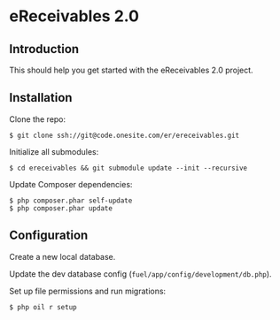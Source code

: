 # eReceivables 2.0

## Introduction

This should help you get started with the eReceivables 2.0 project.

## Installation
Clone the repo:

	$ git clone ssh://git@code.onesite.com/er/ereceivables.git

Initialize all submodules:

	$ cd ereceivables && git submodule update --init --recursive

Update Composer dependencies:

	$ php composer.phar self-update
	$ php composer.phar update

## Configuration
Create a new local database.

Update the dev database config (`fuel/app/config/development/db.php`).

Set up file permissions and run migrations:

	$ php oil r setup
